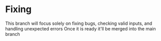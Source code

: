 # Fixing
This branch will focus solely on fixing bugs, checking valid inputs, and handling unexpected errors
Once it is ready it'll be merged into the main branch
